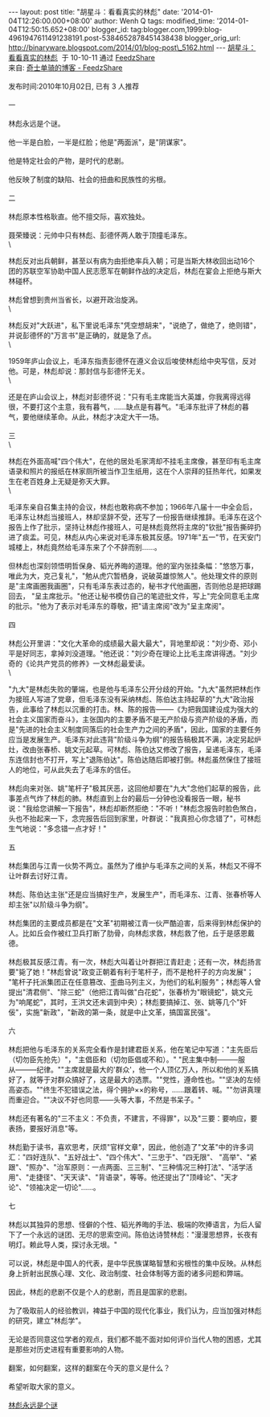 --- layout: post title: "胡星斗：看看真实的林彪" date:
'2014-01-04T12:26:00.000+08:00' author: Wenh Q tags: modified\_time:
'2014-01-04T12:50:15.652+08:00' blogger\_id:
tag:blogger.com,1999:blog-4961947611491238191.post-5384652878451438438
blogger\_orig\_url:
http://binaryware.blogspot.com/2014/01/blog-post\_5162.html ---
[胡星斗：看看真实的林彪](http://blog.sina.com.cn/s/blog_6b8007fa0100ldmg.html)  于
10-10-11 通过 [FeedzShare](http://www.feedzshare.com/) \
来自: [奇士单骑的博客 -
FeedzShare](http://www.feedzshare.com/b/4533221/2)\
\
发布时间:2010年10月02日, 已有 3 人推荐\
\
 一\
\
 林彪永远是个谜。\
\
 他一半是白脸，一半是红脸；他是"两面派"，是"阴谋家"。\
\
他是特定社会的产物，是时代的悲剧。\
\
 他反映了制度的缺陷、社会的扭曲和民族性的劣根。\
\
 二\
\
 林彪原本性格耿直。他不擅交际，喜欢独处。\
\
 聂荣臻说：元帅中只有林彪、彭德怀两人敢于顶撞毛泽东。\
\

林彪反对出兵朝鲜，甚至以有病为由拒绝率兵入朝；可是当斯大林收回出动16个团的苏联空军协助中国人民志愿军在朝鲜作战的决定后，林彪在宴会上拒绝与斯大林碰杯。\
\
 林彪曾想到贵州当省长，以避开政治旋涡。\
\

林彪反对"大跃进"，私下里说毛泽东"凭空想胡来"，"说绝了，做绝了，绝则错"，并说彭德怀的"万言书"是正确的，就是急了点。\
\

1959年庐山会议上，毛泽东指责彭德怀在遵义会议后唆使林彪给中央写信，反对他。可是，林彪却说：那封信与彭德怀无关。\
\

还是在庐山会议上，林彪对彭德怀说："只有毛主席能当大英雄，你我离得远得很，不要打这个主意，我有暮气，……缺点是有暮气。"毛泽东批评了林彪的暮气，要他继续革命。从此，林彪才决定大干一场。\
\
 三\
\

林彪在外面高喊"四个伟大"，在他的居处毛家湾却不挂毛主席像，甚至印有毛主席语录和照片的报纸在林家厕所被当作卫生纸用，这在个人崇拜的狂热年代，如果发生在老百姓身上无疑是弥天大罪。\
\

毛泽东亲自召集主持的会议，林彪也敢称病不参加；1966年八届十一中全会后，毛泽东让林彪当接班人，林却坚辞不受，还写了一份报告继续推辞。毛泽东在这个报告上作了批示，坚持让林彪作接班人，可是林彪竟然将主席的"钦批"报告撕碎扔进了痰盂。可见，林彪从内心来说对毛泽东极其反感。1971年"五一"节，在天安门城楼上，林彪竟然给毛泽东来了个不辞而别……。\
\
但林彪也深刻领悟明哲保身、韬光养晦的道理。他的室内张挂条幅："悠悠万事，唯此为大，克己复礼"，"勉从虎穴暂栖身，说破英雄惊煞人"。他处理文件的原则是"主席画圈我画圈"，只有毛泽东表过态的，秘书才代他画圈，否则他总是把球踢回去，
"呈主席批示。"他还让秘书模仿自己的笔迹批文件，写上"完全同意毛主席的批示。"他为了表示对毛泽东的尊敬，把"请主席阅"改为"呈主席阅"。\
\
 四\
\
林彪公开里讲："文化大革命的成绩最大最大最大"，背地里却说："刘少奇、邓小平是好同志，拿掉刘没道理。"他还说："刘少奇在理论上比毛主席讲得透。"刘少奇的《论共产党员的修养》一文林彪最爱读。\
\

"九大"是林彪失败的肇端，也是他与毛泽东公开分歧的开始。"九大"虽然把林彪作为接班人写进了党章，但毛泽东没有采纳林彪、陈伯达主持起草的"九大"政治报告，此事给了林彪以沉重的打击。林、陈的报告–––––《为把我国建设成为强大的社会主义国家而奋斗》，主张国内的主要矛盾不是无产阶级与资产阶级的矛盾，而是"先进的社会主义制度同落后的社会生产力之间的矛盾"，因此，国家的主要任务应当是发展生产。毛泽东对此违背"阶级斗争为纲"的报告稿极其不满，决定另起炉灶，改由张春桥、姚文元起草。可林彪、陈伯达又修改了报告，呈递毛泽东，毛泽东连信封也不打开，写上"退陈伯达"。陈伯达随后即被打倒。林彪虽然保住了接班人的地位，可从此失去了毛泽东的信任。\
\
林彪向来对张、姚"笔杆子"极其厌恶，这回他却要在"九大"念他们起草的报告，此事差点气炸了林彪的肺。林彪直到上台的最后一分钟也没看报告一眼，秘书说："我给您讲解一下报告"，林彪却断然拒绝："不听！"林彪念报告时脸色煞白，头也不抬起来一下，念完报告后回到家里，叶群说："我真担心你念错了"，可林彪生气地说："多念错一点才好！"\
\
五\
\
林彪集团与江青一伙势不两立。虽然为了维护与毛泽东之间的关系，林彪又不得不让叶群去讨好江青。\
\
林彪、陈伯达主张"还是应当搞好生产，发展生产"，而毛泽东、江青、张春桥等人却主张"以阶级斗争为纲"。\
\
林彪集团的主要成员都是在"文革"初期被江青一伙严酷迫害，后来得到林彪保护的人。比如丘会作被红卫兵打断了肋骨，向林彪求救，林彪救了他，丘于是感恩戴德。\
\
林彪极其反感江青。有一次，林彪大叫着让叶群把江青赶走；还有一次，林彪扬言要"毙了她！"林彪曾说"政变正朝着有利于笔杆子，而不是枪杆子的方向发展"；
"笔杆子托派集团正在任意篡改、歪曲马列主义，为他们的私利服务"；林彪等人曾提出"清君侧"、"除三蛇"（他把江青叫做"白花蛇"，张春桥为"眼镜蛇"，姚文元为"响尾蛇"，其时，王洪文还未调到中央）；林彪要搞掉江、张、姚等几个"奸佞"，实施"新政"，"新政的第一条，就是中止文革，搞国富民强"。\
\
六\
\
林彪把他与毛泽东的关系完全看作是封建君臣关系，他在笔记中写道："主先臣后（切勿臣先抢先）"，"主倡臣和（切勿臣倡或不和）。"
"民主集中制––––––服从––––––纪律。""主席就是最大的'群众'，他一个人顶亿万人，所以和他的关系搞好了，就等于对群众搞好了，这是最大的选票。""党性，遵命性也。""坚决的左倾高姿态。""终生不犯错误之法，得个拥护××的称号，……跟着转、喊。""勿讲真理而重迎合。""决议不好也同意––––头等大事，不然是书呆子。"\
\
林彪还有著名的"三不主义：不负责，不建言，不得罪"，以及"三要：要响应，要表扬，要报好消息"等。\
\
林彪勤于读书，喜欢思考，厌烦"官样文章"，因此，他创造了"文革"中的许多词汇："四好连队"、"五好战士"、"四个伟大"、"三忠于"、"四无限"、
"高举"、"紧跟"、"照办"、"治军原则：一点两面、三三制"、"三种情况三种打法"、"活学活用"、"走捷径"、"天天读"、"背语录"，等等。他还提出了"顶峰论"、"天才论"、"领袖决定一切论"……。\
\
七\
\
林彪以其独异的思想、怪僻的个性、韬光养晦的手法、极端的吹捧语言，为后人留下了一个永远的谜团、无尽的思索空间。陈伯达诗赞林彪："漫漫思想界，长夜有明灯。赖此导人类，探讨永无垠。"\
\
可以说，林彪是中国人的代表，是中华民族谋略智慧和劣根性的集中反映。从林彪身上折射出民族心理、文化、政治制度、社会体制等方面的诸多问题和弊端。\
\
因此，林彪的悲剧不仅是个人的悲剧，而且是国家的悲剧。\
\
为了吸取前人的经验教训，裨益于中国的现代化事业，我们认为，应当加强对林彪的研究，建立"林彪学"。\
\
无论是否同意这位学者的观点，我们都不能不面对如何评价当代人物的困惑，尤其是那些对历史进程有重要影响的人物。\
\
翻案，如何翻案，这样的翻案在今天的意义是什么？\
\
希望听取大家的意义。\
\
[林彪永远是个谜](http://bbs.tecn.cn/thread-293625-1-3.html)
